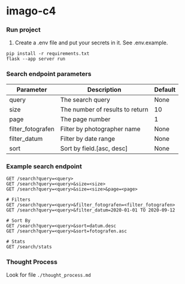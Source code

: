 # imago-c4

### Run project
1. Create a .env file and put your secrets in it. See .env.example.

```commandline
pip install -r requirements.txt
flask --app server run
```

### Search endpoint parameters
| Parameter         | Description                     | Default |
|-------------------|---------------------------------|---------|
| query             | The search query                | None    |
| size              | The number of results to return | 10      |
| page              | The page number                 | 1       |
| filter_fotografen | Filter by photographer name     | None    |
| filter_datum      | Filter by date range            | None    |
| sort              | Sort by field.[asc, desc]       | None    |

### Example search endpoint 
```
GET /search?query=<query>
GET /search?query=<query>&size=<size>
GET /search?query=<query>&size=<size>&page=<page>

# Filters
GET /search?query=<query>&filter_fotografen=<filter_fotografen>
GET /search?query=<query>&filter_datum=2020-01-01 TO 2020-09-12

# Sort By
GET /search?query=<query>&sort=datum.desc
GET /search?query=<query>&sort=fotografen.asc

# Stats
GET /search/stats
```

### Thought Process
Look for file `./thought_process.md`
